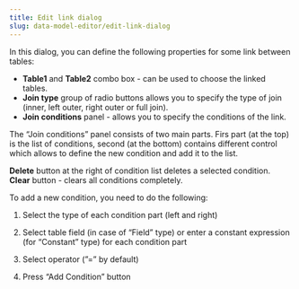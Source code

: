 ```yaml
---
title: Edit link dialog
slug: data-model-editor/edit-link-dialog
---
```


In this dialog, you can define the following properties for some link between tables:

* **Table1** and **Table2** combo box - can be used to choose the linked tables.
* **Join type** group of radio buttons allows you to specify the type of join (inner, left outer, right outer or full join).
* **Join conditions** panel - allows you to specify the conditions of the link.

The “Join conditions” panel consists of two main parts. Firs part (at the top) is the list of conditions, second (at the bottom) contains different control which allows to define the new condition and add it to the list.

**Delete** button at the right of condition list deletes a selected condition. **Clear** button - clears all conditions completely.

To add a new condition, you need to do the following:

1) Select the type of each condition part (left and right)

2) Select table field (in case of “Field” type) or enter a constant expression (for “Constant” type) for each condition part

3) Select operator (”=” by default)

4) Press “Add Condition” button